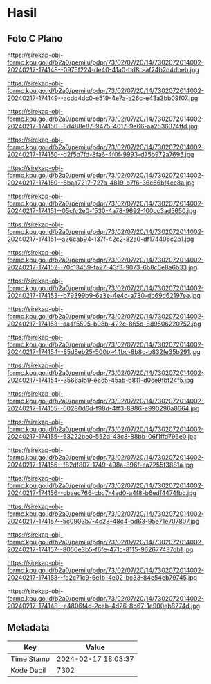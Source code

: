# Hasil

## Foto C Plano

https://sirekap-obj-formc.kpu.go.id/b2a0/pemilu/pdpr/73/02/07/20/14/7302072014002-20240217-174148--0975f224-de40-41a0-bd8c-af24b2d4dbeb.jpg

https://sirekap-obj-formc.kpu.go.id/b2a0/pemilu/pdpr/73/02/07/20/14/7302072014002-20240217-174149--acdd4dc0-e519-4e7a-a26c-e43a3bb09f07.jpg

https://sirekap-obj-formc.kpu.go.id/b2a0/pemilu/pdpr/73/02/07/20/14/7302072014002-20240217-174150--8d488e87-9475-4017-9e66-aa2536374ffd.jpg

https://sirekap-obj-formc.kpu.go.id/b2a0/pemilu/pdpr/73/02/07/20/14/7302072014002-20240217-174150--d2f5b7fd-8fa6-4f0f-9993-d75b972a7695.jpg

https://sirekap-obj-formc.kpu.go.id/b2a0/pemilu/pdpr/73/02/07/20/14/7302072014002-20240217-174150--6baa7217-727a-4819-b7f6-36c66bf4cc8a.jpg

https://sirekap-obj-formc.kpu.go.id/b2a0/pemilu/pdpr/73/02/07/20/14/7302072014002-20240217-174151--05cfc2e0-f530-4a78-9692-100cc3ad5650.jpg

https://sirekap-obj-formc.kpu.go.id/b2a0/pemilu/pdpr/73/02/07/20/14/7302072014002-20240217-174151--a36cab94-137f-42c2-82a0-df174406c2b1.jpg

https://sirekap-obj-formc.kpu.go.id/b2a0/pemilu/pdpr/73/02/07/20/14/7302072014002-20240217-174152--70c13459-fa27-43f3-9073-6b8c6e8a6b33.jpg

https://sirekap-obj-formc.kpu.go.id/b2a0/pemilu/pdpr/73/02/07/20/14/7302072014002-20240217-174153--b79399b9-6a3e-4e4c-a730-db69d62197ee.jpg

https://sirekap-obj-formc.kpu.go.id/b2a0/pemilu/pdpr/73/02/07/20/14/7302072014002-20240217-174153--aa4f5595-b08b-422c-865d-8d9506220752.jpg

https://sirekap-obj-formc.kpu.go.id/b2a0/pemilu/pdpr/73/02/07/20/14/7302072014002-20240217-174154--85d5eb25-500b-44bc-8b8c-b832fe35b291.jpg

https://sirekap-obj-formc.kpu.go.id/b2a0/pemilu/pdpr/73/02/07/20/14/7302072014002-20240217-174154--3566a1a9-e6c5-45ab-b811-d0ce9fbf24f5.jpg

https://sirekap-obj-formc.kpu.go.id/b2a0/pemilu/pdpr/73/02/07/20/14/7302072014002-20240217-174155--60280d6d-f98d-4ff3-8986-e990296a8664.jpg

https://sirekap-obj-formc.kpu.go.id/b2a0/pemilu/pdpr/73/02/07/20/14/7302072014002-20240217-174155--63222be0-552d-43c8-88bb-06f1ffd796e0.jpg

https://sirekap-obj-formc.kpu.go.id/b2a0/pemilu/pdpr/73/02/07/20/14/7302072014002-20240217-174156--f82df807-1749-498a-896f-ea7255f3881a.jpg

https://sirekap-obj-formc.kpu.go.id/b2a0/pemilu/pdpr/73/02/07/20/14/7302072014002-20240217-174156--cbaec766-cbc7-4ad0-a4f8-b6edf4474fbc.jpg

https://sirekap-obj-formc.kpu.go.id/b2a0/pemilu/pdpr/73/02/07/20/14/7302072014002-20240217-174157--5c0903b7-4c23-48c4-bd63-95e71e707807.jpg

https://sirekap-obj-formc.kpu.go.id/b2a0/pemilu/pdpr/73/02/07/20/14/7302072014002-20240217-174157--8050e3b5-f6fe-471c-8115-962677437db1.jpg

https://sirekap-obj-formc.kpu.go.id/b2a0/pemilu/pdpr/73/02/07/20/14/7302072014002-20240217-174158--fd2c71c9-6e1b-4e02-bc33-84e54eb79745.jpg

https://sirekap-obj-formc.kpu.go.id/b2a0/pemilu/pdpr/73/02/07/20/14/7302072014002-20240217-174148--e4806f4d-2ceb-4d26-8b67-1e900eb8774d.jpg


## Metadata

| Key        | Value               |
| ---------- | ------------------- |
| Time Stamp | 2024-02-17 18:03:37 |
| Kode Dapil | 7302                |



